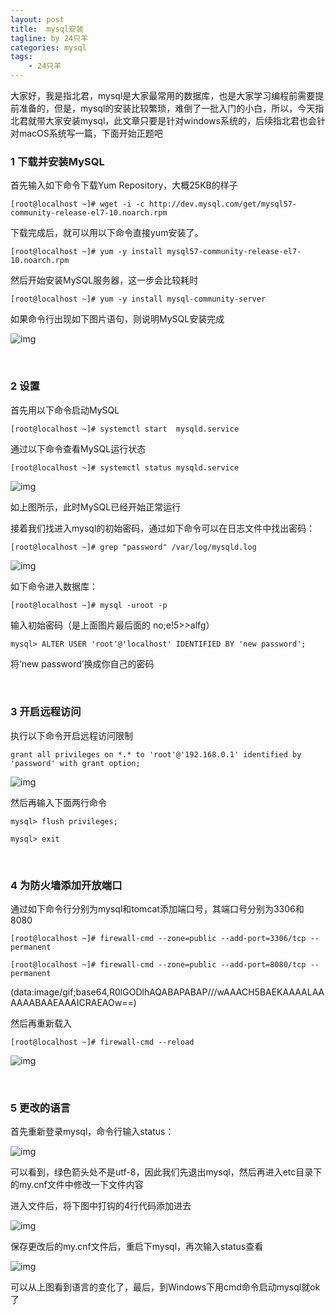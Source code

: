 ```yaml
---
layout: post
title:  mysql安装
tagline: by 24只羊
categories: mysql
tags: 
    - 24只羊
---
```


大家好，我是指北君，mysql是大家最常用的数据库，也是大家学习编程前需要提前准备的，但是，mysql的安装比较繁琐，难倒了一批入门的小白，所以，今天指北君就带大家安装mysql，此文章只要是针对windows系统的，后续指北君也会针对macOS系统写一篇，下面开始正题吧

<!--more-->

### 1 下载并安装MySQL

首先输入如下命令下载Yum Repository，大概25KB的样子

```plain
[root@localhost ~]# wget -i -c http://dev.mysql.com/get/mysql57-community-release-el7-10.noarch.rpm
```



下载完成后，就可以用以下命令直接yum安装了。

```plain
[root@localhost ~]# yum -y install mysql57-community-release-el7-10.noarch.rpm
```



然后开始安装MySQL服务器，这一步会比较耗时

```plain
[root@localhost ~]# yum -y install mysql-community-server
```



如果命令行出现如下图片语句，则说明MySQL安装完成

![img](https://img-blog.csdn.net/20180531164100716)



<br/>

### 2 设置

 首先用以下命令启动MySQL

```plain
[root@localhost ~]# systemctl start  mysqld.service
```

通过以下命令查看MySQL运行状态

```html
[root@localhost ~]# systemctl status mysqld.service
```

![img](https://img-blog.csdn.net/20180531164553246)

如上图所示，此时MySQL已经开始正常运行

接着我们找进入mysql的初始密码，通过如下命令可以在日志文件中找出密码：

```plain
[root@localhost ~]# grep "password" /var/log/mysqld.log
```

![img](https://img-blog.csdn.net/20180531164427771)


 如下命令进入数据库：

```plain
[root@localhost ~]# mysql -uroot -p
```

输入初始密码（是上面图片最后面的 no;e!5>>alfg）

```plain
mysql> ALTER USER 'root'@'localhost' IDENTIFIED BY 'new password';
```

将‘new password’换成你自己的密码



<br/>

### 3 开启远程访问

执行以下命令开启远程访问限制

```plain
grant all privileges on *.* to 'root'@'192.168.0.1' identified by 'password' with grant option;
```



![img](https://img-blog.csdn.net/20180918150432333?watermark/2/text/aHR0cHM6Ly9ibG9nLmNzZG4ubmV0L3FxXzM2NTgyNjA0/font/5a6L5L2T/fontsize/400/fill/I0JBQkFCMA==/dissolve/70)

然后再输入下面两行命令

```plain
mysql> flush privileges; 
```

```plain
mysql> exit
```





<br/>

### 4 为防火墙添加开放端口

通过如下命令行分别为mysql和tomcat添加端口号，其端口号分别为3306和8080

```plain
[root@localhost ~]# firewall-cmd --zone=public --add-port=3306/tcp --permanent
```

```plain
[root@localhost ~]# firewall-cmd --zone=public --add-port=8080/tcp --permanent
```

(data:image/gif;base64,R0lGODlhAQABAPABAP///wAAACH5BAEKAAAALAAAAAABAAEAAAICRAEAOw==)

然后再重新载入

```plain
[root@localhost ~]# firewall-cmd --reload
```

![img](https://img-blog.csdn.net/20180531195102403)



<br/>

### 5 更改的语言

首先重新登录mysql，命令行输入status：

![img](https://img-blog.csdn.net/2018053119584461)


可以看到，绿色箭头处不是utf-8，因此我们先退出mysql，然后再进入etc目录下的my.cnf文件中修改一下文件内容

进入文件后，将下图中打钩的4行代码添加进去

![img](https://img-blog.csdn.net/20180531201748668)

保存更改后的my.cnf文件后，重启下mysql，再次输入status查看

![img](https://img-blog.csdn.net/20180531200538548)


可以从上图看到语言的变化了，最后，到Windows下用cmd命令启动mysql就ok了

